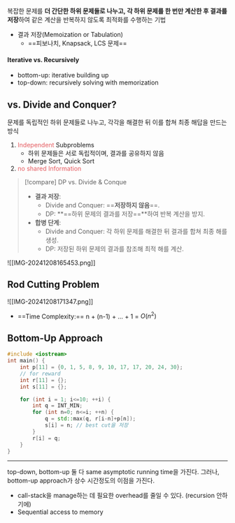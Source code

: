 복잡한 문제를 **더 간단한 하위 문제들로 나누고, 각 하위 문제를 한 번만 계산한 후 결과를 저장**하여 같은 계산을 반복하지 않도록 최적화를 수행하는 기법
- 결과 저장(Memoization or Tabulation)
	- ==피보나치, Knapsack, LCS 문제==
#### Iterative vs. Recursively
- bottom-up: iterative building up
- top-down: recursively solving with memorization
## vs. Divide and Conquer?
문제를 독립적인 하위 문제들로 나누고, 각각을 해결한 뒤 이를 합쳐 최종 해답을 만드는 방식
1. <span style="color:rgb(229, 93, 98)">Independent</span> Subproblems
	- 하위 문제들은 서로 독립적이며, 결과를 공유하지 않음
	- Merge Sort, Quick Sort
2. <span style="color:rgb(229, 93, 98)">no shared Information</span>

> [!compare] DP vs. Divide & Conque
> - **결과 저장**:
> 	- Divide and Conquer: ==**저장하지 않음**==.
> 	- DP: **==하위 문제의 결과를 저장==**하여 반복 계산을 방지.
> - **합병 단계**:
> 	- Divide and Conquer: 각 하위 문제를 해결한 뒤 결과를 합쳐 최종 해를 생성.
> 	- DP: 저장된 하위 문제의 결과를 참조해 최적 해를 계산.

![[IMG-20241208165453.png]]
## Rod Cutting Problem
![[IMG-20241208171347.png]]
- ==Time Complexity:==
  n + (n-1) + … + 1 = $O(n^2)$
## Bottom-Up Approach
```cpp
#include <iostream>
int main() {
	int p[11] = {0, 1, 5, 8, 9, 10, 17, 17, 20, 24, 30};
	// for reward
	int r[11] = {};
	int s[11] = {};

	for (int i = 1; i<=10; ++i) {
		int q = INT_MIN;
		for (int n=0; n<=i; ++n) {
			q = std::max(q, r[i-n]+p[n]);
			s[i] = n; // best cut을 저장
		}
		r[i] = q;
	}
}
```
- - - 
top-down, bottom-up 둘 다 same asymptotic running time을 가진다. 
그러나, bottom-up approach가 상수 시간정도의 이점을 가진다. 
- call-stack을 manage하는 데 필요한 overhead를 줄일 수 있다. (recursion 안하기에)
- Sequential access to memory

 
